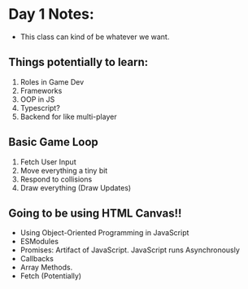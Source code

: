 # Day 1 Notes: 
- This class can kind of be whatever we want.

## Things potentially to learn: 
1. Roles in Game Dev
2. Frameworks 
3. OOP in JS
4. Typescript? 
5. Backend for like multi-player

## Basic Game Loop
1. Fetch User Input
2. Move everything a tiny bit
3. Respond to collisions 
4. Draw everything (Draw Updates)

## Going to be using HTML Canvas!!

- Using Object-Oriented Programming in JavaScript 
- ESModules
- Promises: Artifact of JavaScript. JavaScript runs Asynchronously 
- Callbacks 
- Array Methods. 
- Fetch (Potentially)
